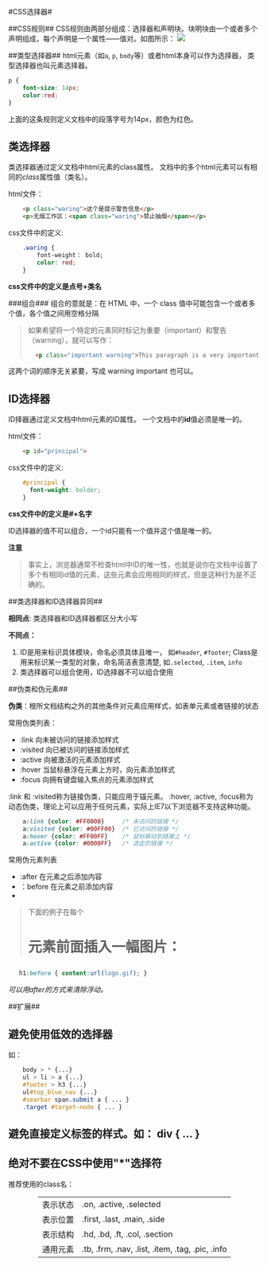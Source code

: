 #CSS选择器#

##CSS规则##
CSS规则由两部分组成：选择器和声明块。块明块由一个或者多个声明组成，每个声明是一个属性——值对。如图所示：
![](http://p16.qhimg.com/t0144e2e0e2db64cf84.png)

##类型选择器##
html元素（如`a`, `p`, `body`等）或者html本身可以作为选择器， 类型选择器也叫元素选择器。

```css	
p {
	font-size: 14px;
	color:red;
}
```

上面的这条规则定义文档中的段落字号为14px，颜色为红色。

## 类选择器 ##
类选择器通过定义文档中html元素的class属性。
文档中的多个html元素可以有相同的*class*属性值（类名）。

html文件：
```html
	<p class="waring">这个是提示警告信息</p>
	<p>无烟工作区：<span class="waring">禁止抽烟</span></p>
```
css文件中的定义:
```css
	.waring {
		font-weight： bold;
		color: red;
	}
```
**css文件中的定义是点号+类名**

###组合###
组合的意就是：在 HTML 中，一个 class 值中可能包含一个或者多个值，各个值之间用空格分隔

>如果希望将一个特定的元素同时标记为重要（important）和警告（warning），就可以写作：
> ```html
> 	<p class="important warning">This paragraph is a very important warning.</p>
> ```

这两个词的顺序无关紧要，写成 warning important 也可以。

## ID选择器 ##
ID择器通过定义文档中html元素的ID属性。
一个文档中的**id**值必须是唯一的。

html文件：
```html
	<p id="principal">
```
css文件中的定义: 
```css
	#principal {
	  font-weight: bolder;
	}
```
**css文件中的定义是#+名字**

ID选择器的值不可以组合，一个id只能有一个值并这个值是唯一的。

**注意**
> 事实上，浏览器通常不检查html中ID的唯一性，也就是说你在文档中设置了多个有相同id值的元素，这些元素会应用相同的样式，但是这种行为是不正确的。

##类选择器和ID选择器异同##

**相同点**: 
类选择器和ID选择器都区分大小写

**不同点：**
1. ID是用来标识具体模块，命名必须具体且唯一， 如`#header`, `#footer`; Class是用来标识某一类型的对象，命名简洁表意清楚, 如`.selected`, `.item`, `info`
2. 类选择器可以组合使用，ID选择器不可以组合使用

##伪类和伪元素##

**伪类**：根所文档结构之外的其他条件对元素应用样式，如表单元素或者链接的状态

常用伪类列表：
- :link 	     向未被访问的链接添加样式
- :visited   向已被访问的链接添加样式
- :active    向被激活的元素添加样式
- :hover     当鼠标悬浮在元素上方时，向元素添加样式
- :focus     向拥有键盘输入焦点的元素添加样式

:link 和 :visited称为链接伪类，只能应用于锚元素。
:hover, :active, :focus称为动态伪类，理论上可以应用于任何元素，实际上IE7以下浏览器不支持这种功能。

```css
	a:link {color: #FF0000}		/* 未访问的链接 */
	a:visited {color: #00FF00}	/* 已访问的链接 */
	a:hover {color: #FF00FF}	/* 鼠标移动到链接上 */
	a:active {color: #0000FF}	/* 选定的链接 */
```

常用伪元素列表
- :after     在元素之后添加内容
- ：before   在元素之前添加内容
- 
> 下面的例子在每个 <h1> 元素前面插入一幅图片：
 ```css
	h1:before { content:url(logo.gif); }
```

*可以用after的方式来清除浮动。*

##扩展##

避免使用低效的选择器
-----------------
如：

```css
    body > * {...}
    ul > li > a {...}
    #footer > h3 {...}
    ul#top_blue_nav {...}
    #searbar span.submit a { ... }
    .target #target-node { ... }
```

避免直接定义标签的样式。如： div { ... } 
-------------------------------------

绝对不要在CSS中使用"*"选择符
----------------------------

推荐使用的class名：
<table width="400" style="margin-left:60px;">
<tbody><tr><td> 表示状态 </td><td style="text-align:left;"> .on, .active, .selected
</td></tr><tr><td> 表示位置 </td><td style="text-align:left;"> .first, .last, .main, .side 
</td></tr><tr><td> 表示结构 </td><td style="text-align:left;"> .hd, .bd, .ft, .col, .section 
</td></tr><tr><td> 通用元素</td><td style="text-align:left;"> .tb, .frm, .nav, .list, .item, .tag, .pic, .info 
</td></tr></tbody></table>